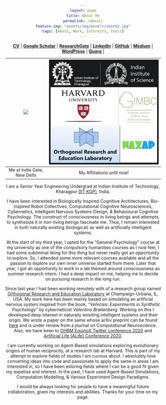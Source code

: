 ```yaml
---
layout: page
title: About Me
permalink: /about/
feature-img: "assets/img/pexels/swarm2.jpg"
tags: [About, Work, Interests, Tools]
---
```


<head> 
        <style> 
            body { 
                text-align:center; 
            }
        </style> 
</head> 

<a href="https://drive.google.com/file/d/15wUozfAyUZHOXf_8XE75sXlGmZAERLuk/view?usp=sharing" target="_blank"><b>CV</b></a>    |   <a href="https://scholar.google.com/citations?user=FTCbGjoAAAAJ&hl=en" target="_blank"><b>Google Scholar</b></a>  |   <a href="https://www.researchgate.net/profile/Ankit_Gupta93" target="_blank"><b>ResearchGate</b></a>  |   <a href="https://www.linkedin.com/in/ankiitgupta7/" target="_blank"><b>LinkedIn</b></a>  |   <a href="https://github.com/ankiitgupta7" target="_blank"><b>GitHub</b></a>  |   <a href="https://medium.com/@ankiitgupta7" target="_blank"><b>Medium</b></a>  |   <a href="https://ankiitgupta7.wordpress.com/" target="_blank"><b>WordPress</b></a>  | <a href="https://www.quora.com/profile/Ankit-Gupta-1695" target="_blank"><b>Quora</b></a>  | 

![](https://avatars3.githubusercontent.com/u/25341569?s=460&u=295da8eee2df232778c0b6c18fef0828a2137e01&v=4)  |  ![](https://github.com/ankiitgupta7/ankiitgupta7.github.io/blob/master/assets/img/onsite/affiliations.png?raw=true)
:-------------------------:|:-------------------------:
Me at India Gate, New Delhi             |   My Affiliations until now!

I am a Senior Year Engineering Undergrad at Indian Institute of Technology, Kharagpur <a href="http://www.iitkgp.ac.in/" target="_blank">[IIT KGP]</a>, India.


I have been interested in Biologically Inspired Cognitive Architectures, Bio-inspired Robot Collectives, Computational Cognitive Neurosciences, Cybernetics, Intelligent Nervous Systems Design, & Behavioural Cognitive Psychology. The construct of consciousness in living beings and attempts to synthesize it in non-living beings fascinate me. Thus, I remain interested in both naturally existing (biological) as well as artificially intelligent systems. 

At the start of my third year, I opted for the “General Psychology” course at my university as one of the compulsory humanities courses as I now feel, I had some subliminal liking for this thing but never really got an opportunity to explore. So, I attended some more relevant courses available and all the passion to explore our own inner universe started from there. Later that year, I got an opportunity to work in a lab themed around consciousness as summer research intern. I had a deep impact on me, helping me to decide on pursuing research in the long run.

Since last year I had been working remotely with of a research group named [Orthogonal Research and Education Laboratory](https://orthogonal-research.weebly.com/) at Champaign-Urbana, IL, USA. My work here has been mainly based on simulating an artificial nervous system inspired from the book, *“Vehicles: Experiments in Synthetic Psychology”* by cyberneticist *Valentino Braitenberg*. Working on this I developed deep interest in naturally exisiting intelligent systems and their origin. We wrote a paper on the same whose arXiv preprint can be found [here](https://arxiv.org/abs/2003.07689) and is under review from a journal on Computational Neuroscience. Also, we have been to [OHBM EquinoX Twitter conference 2020](https://twitter.com/OHBMequinoX/status/1241012923755102212) and [Artificial Life (ALife) Conference 2020](https://www.irit.fr/devonn/2020/07/13/alicea.html).

I am currently working on Agent-Based simulations exploring evolutionary origins of human reciprocity, at a research lab at Harvard. This is part of my attempt to explore fields of studies I am curious about. I absolutely love converting ideas into code and passionate to apply the same in areas I am interested in, so I have been exloring fields where I can be a good fit given my expetise and interest. In the past, I have used Agent-Based Simulations, Computation Modelling, & Various Experiment Design Paradigms. 

I would be always looking for people to have a meaningful future collaboration, given my interests and abilities. Thanks for your time on my page.